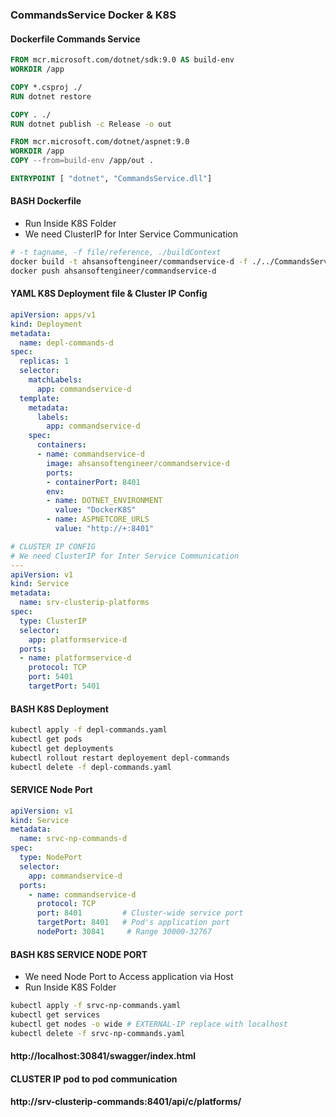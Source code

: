 ### CommandsService Docker & K8S
#### Dockerfile Commands Service
```dockerfile
FROM mcr.microsoft.com/dotnet/sdk:9.0 AS build-env
WORKDIR /app

COPY *.csproj ./
RUN dotnet restore

COPY . ./
RUN dotnet publish -c Release -o out

FROM mcr.microsoft.com/dotnet/aspnet:9.0
WORKDIR /app
COPY --from=build-env /app/out .

ENTRYPOINT [ "dotnet", "CommandsService.dll"]
```
#### BASH Dockerfile
- Run Inside K8S Folder
- We need ClusterIP for Inter Service Communication
```bash
# -t tagname, -f file/reference, ./buildContext  
docker build -t ahsansoftengineer/commandservice-d -f ./../CommandsService/Dockerfile ./../CommandsService
docker push ahsansoftengineer/commandservice-d
```
#### YAML K8S Deployment file & Cluster IP Config 
```yaml
apiVersion: apps/v1
kind: Deployment
metadata:
  name: depl-commands-d
spec:
  replicas: 1
  selector:
    matchLabels:
      app: commandservice-d
  template:
    metadata:
      labels:
        app: commandservice-d
    spec:
      containers:
      - name: commandservice-d
        image: ahsansoftengineer/commandservice-d
        ports:
        - containerPort: 8401
        env:
        - name: DOTNET_ENVIRONMENT
          value: "DockerK8S"
        - name: ASPNETCORE_URLS
          value: "http://+:8401"

# CLUSTER IP CONFIG
# We need ClusterIP for Inter Service Communication
--- 
apiVersion: v1
kind: Service
metadata:
  name: srv-clusterip-platforms
spec:
  type: ClusterIP
  selector:
    app: platformservice-d
  ports:
  - name: platformservice-d
    protocol: TCP
    port: 5401
    targetPort: 5401
```
#### BASH K8S Deployment
```bash
kubectl apply -f depl-commands.yaml
kubectl get pods
kubectl get deployments
kubectl rollout restart deployement depl-commands 
kubectl delete -f depl-commands.yaml
```

#### SERVICE Node Port
```yaml
apiVersion: v1
kind: Service
metadata:
  name: srvc-np-commands-d
spec:
  type: NodePort
  selector:
    app: commandservice-d
  ports:
    - name: commandservice-d
      protocol: TCP
      port: 8401         # Cluster-wide service port
      targetPort: 8401   # Pod's application port
      nodePort: 30841     # Range 30000-32767
```
#### BASH K8S SERVICE NODE PORT
- We need Node Port to Access application via Host
- Run Inside K8S Folder
```bash
kubectl apply -f srvc-np-commands.yaml
kubectl get services
kubectl get nodes -o wide # EXTERNAL-IP replace with localhost
kubectl delete -f srvc-np-commands.yaml
```

#### http://localhost:30841/swagger/index.html

#### CLUSTER IP pod to pod communication
#### http://srv-clusterip-commands:8401/api/c/platforms/